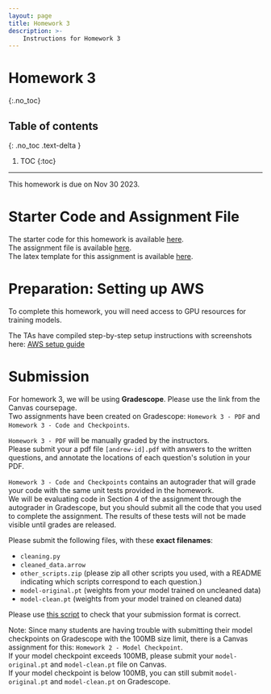 ```yaml
---
layout: page
title: Homework 3
description: >-
    Instructions for Homework 3
---
```


# Homework 3
{:.no_toc}

## Table of contents
{: .no_toc .text-delta }

1. TOC
{:toc}

---

This homework is due on Nov 30 2023.

# Starter Code and Assignment File

The starter code for this homework is available [here](homework_materials/hw3_starter_code.zip).  
The assignment file is available [here](homework_materials/hw3.pdf).  
The latex template for this assignment is available [here](homework_materials/hw3_latex_template.zip).

# Preparation: Setting up AWS

To complete this homework, you will need access to GPU resources for training models.

The TAs have compiled step-by-step setup instructions with screenshots here: [AWS setup guide](https://docs.google.com/presentation/d/1Tw_klO84R9G7CZ3cINAKgy4BfdNm-8dlnRXSBIVD_3A/edit?usp=sharing)

# Submission

For homework 3, we will be using **Gradescope**. Please use the link from the Canvas coursepage.  
Two assignments have been created on Gradescope: `Homework 3 - PDF` and `Homework 3 - Code and Checkpoints`.  

`Homework 3 - PDF` will be manually graded by the instructors.  
Please submit your a pdf file `[andrew-id].pdf` with answers to the written questions, and annotate the locations of each question's solution in your PDF.

`Homework 3 - Code and Checkpoints` contains an autograder that will grade your code with the same unit tests provided in the homework.  
We will be evaluating code in Section 4 of the assignment through the autograder in Gradescope, but you should submit all the code that you used to complete the assignment.
The results of these tests will not be made visible until grades are released.  

Please submit the following files, with these **exact filenames**:
- `cleaning.py`
- `cleaned_data.arrow`
- `other_scripts.zip` (please zip all other scripts you used, with a README indicating which scripts correspond to each question.)
- `model-original.pt` (weights from your model trained on uncleaned data)
- `model-clean.pt` (weights from your model trained on cleaned data)

Please use [this script](https://gist.github.com/Y0mingZhang/e65783e6c92d448ac94062a7f8951a50) to check that your submission format is correct. 

Note: Since many students are having trouble with submitting their model checkpoints on Gradescope with the 100MB size limit, there is a Canvas assignment for this: `Homework 2 - Model Checkpoint`.  
If your model checkpoint exceeds 100MB, please submit your `model-original.pt` and `model-clean.pt` file on Canvas.  
If your model checkpoint is below 100MB, you can still submit `model-original.pt` and `model-clean.pt` on Gradescope.  
